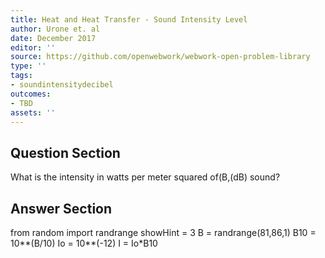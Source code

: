 ```yaml
---
title: Heat and Heat Transfer - Sound Intensity Level
author: Urone et. al
date: December 2017
editor: ''
source: https://github.com/openwebwork/webwork-open-problem-library
type: ''
tags:
- soundintensitydecibel
outcomes:
- TBD
assets: ''
---
```


## Question Section 

What is the intensity in watts per meter squared of(B,(dB) sound?


## Answer Section

from random import randrange
showHint = 3
B = randrange(81,86,1)
B10 = 10**(B/10)
Io = 10**(-12)
I = Io*B10
